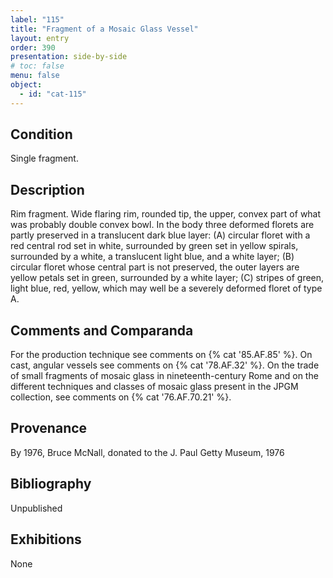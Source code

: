 ```yaml
---
label: "115"
title: "Fragment of a Mosaic Glass Vessel"
layout: entry
order: 390
presentation: side-by-side
# toc: false
menu: false
object:
  - id: "cat-115"
---
```


## Condition

Single fragment.

## Description

Rim fragment. Wide flaring rim, rounded tip, the upper, convex part of what was probably double convex bowl. In the body three deformed florets are partly preserved in a translucent dark blue layer: (A) circular floret with a red central rod set in white, surrounded by green set in yellow spirals, surrounded by a white, a translucent light blue, and a white layer; (B) circular floret whose central part is not preserved, the outer layers are yellow petals set in green, surrounded by a white layer; (C) stripes of green, light blue, red, yellow, which may well be a severely deformed floret of type A.

## Comments and Comparanda

For the production technique see comments on {% cat '85.AF.85' %}. On cast, angular vessels see comments on {% cat '78.AF.32' %}. On the trade of small fragments of mosaic glass in nineteenth-century Rome and on the different techniques and classes of mosaic glass present in the JPGM collection, see comments on {% cat '76.AF.70.21' %}.

## Provenance

By 1976, Bruce McNall, donated to the J. Paul Getty Museum, 1976

## Bibliography

Unpublished

## Exhibitions

None

